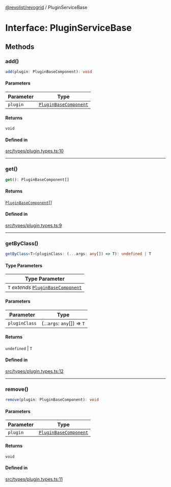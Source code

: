[@revolist/revogrid](README.md) / PluginServiceBase

# Interface: PluginServiceBase

## Methods

### add()

```ts
add(plugin: PluginBaseComponent): void
```

#### Parameters

| Parameter | Type |
| ------ | ------ |
| `plugin` | [`PluginBaseComponent`](Interface.PluginBaseComponent.md) |

#### Returns

`void`

#### Defined in

[src/types/plugin.types.ts:10](https://github.com/revolist/revogrid/blob/4748dc40d552fad7de1d972fe2fbcf7386e67858/src/types/plugin.types.ts#L10)

***

### get()

```ts
get(): PluginBaseComponent[]
```

#### Returns

[`PluginBaseComponent`](Interface.PluginBaseComponent.md)[]

#### Defined in

[src/types/plugin.types.ts:9](https://github.com/revolist/revogrid/blob/4748dc40d552fad7de1d972fe2fbcf7386e67858/src/types/plugin.types.ts#L9)

***

### getByClass()

```ts
getByClass<T>(pluginClass: (...args: any[]) => T): undefined | T
```

#### Type Parameters

| Type Parameter |
| ------ |
| `T` *extends* [`PluginBaseComponent`](Interface.PluginBaseComponent.md) |

#### Parameters

| Parameter | Type |
| ------ | ------ |
| `pluginClass` | (...`args`: `any`[]) => `T` |

#### Returns

`undefined` \| `T`

#### Defined in

[src/types/plugin.types.ts:12](https://github.com/revolist/revogrid/blob/4748dc40d552fad7de1d972fe2fbcf7386e67858/src/types/plugin.types.ts#L12)

***

### remove()

```ts
remove(plugin: PluginBaseComponent): void
```

#### Parameters

| Parameter | Type |
| ------ | ------ |
| `plugin` | [`PluginBaseComponent`](Interface.PluginBaseComponent.md) |

#### Returns

`void`

#### Defined in

[src/types/plugin.types.ts:11](https://github.com/revolist/revogrid/blob/4748dc40d552fad7de1d972fe2fbcf7386e67858/src/types/plugin.types.ts#L11)
